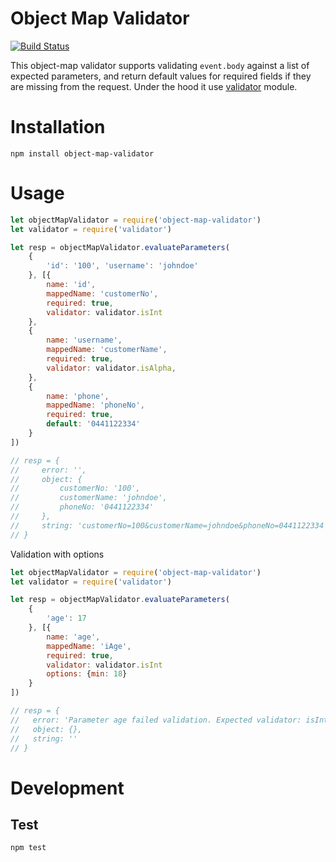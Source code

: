 # Object Map Validator

[![Build Status](https://travis-ci.org/hungneox/object-map-validator.svg?branch=master)](https://travis-ci.org/hungneox/object-map-validator)

This object-map validator supports validating `event.body` against a list of expected parameters, and return default values for required fields if they are missing from the request. Under the hood it use [validator](https://www.npmjs.com/package/validator) module.

# Installation

```
npm install object-map-validator
```

# Usage

```javascript
let objectMapValidator = require('object-map-validator')
let validator = require('validator')

let resp = objectMapValidator.evaluateParameters(
    {
        'id': '100', 'username': 'johndoe'
    }, [{
        name: 'id',
        mappedName: 'customerNo',
        required: true,
        validator: validator.isInt
    },
    {
        name: 'username',
        mappedName: 'customerName',
        required: true,
        validator: validator.isAlpha,
    },
    {
        name: 'phone',
        mappedName: 'phoneNo',
        required: true,
        default: '0441122334'
    }
])

// resp = { 
//     error: '',
//     object: { 
//         customerNo: '100',
//         customerName: 'johndoe',
//         phoneNo: '0441122334' 
//     },
//     string: 'customerNo=100&customerName=johndoe&phoneNo=0441122334' 
// }
```

Validation with options

```javascript
let objectMapValidator = require('object-map-validator')
let validator = require('validator')

let resp = objectMapValidator.evaluateParameters(
    {
        'age': 17
    }, [{
        name: 'age',
        mappedName: 'iAge',
        required: true,
        validator: validator.isInt
        options: {min: 18}
    }
])

// resp = { 
//   error: 'Parameter age failed validation. Expected validator: isInt with options: {"min":18}',
//   object: {},
//   string: '' 
// }

```

# Development

## Test

```
npm test
```